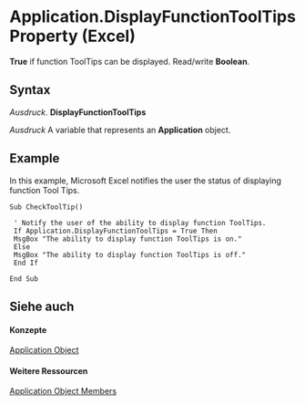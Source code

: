 
# Application.DisplayFunctionToolTips Property (Excel)

 **True** if function ToolTips can be displayed. Read/write **Boolean**.


## Syntax

 _Ausdruck_. **DisplayFunctionToolTips**

 _Ausdruck_ A variable that represents an **Application** object.


## Example

In this example, Microsoft Excel notifies the user the status of displaying function Tool Tips.


```
Sub CheckToolTip() 
 
 ' Notify the user of the ability to display function ToolTips. 
 If Application.DisplayFunctionToolTips = True Then 
 MsgBox "The ability to display function ToolTips is on." 
 Else 
 MsgBox "The ability to display function ToolTips is off." 
 End If 
 
End Sub
```


## Siehe auch


#### Konzepte


[Application Object](19b73597-5cf9-4f56-8227-b5211f657f6f.md)
#### Weitere Ressourcen


[Application Object Members](http://msdn.microsoft.com/library/4cb9ca42-8d07-cc9c-2d80-4eb9a5921e1e%28Office.15%29.aspx)
